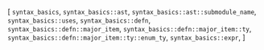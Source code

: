[
    `syntax_basics`,
    `syntax_basics::ast`,
    `syntax_basics::ast::submodule_name`,
    `syntax_basics::uses`,
    `syntax_basics::defn`,
    `syntax_basics::defn::major_item`,
    `syntax_basics::defn::major_item::ty`,
    `syntax_basics::defn::major_item::ty::enum_ty`,
    `syntax_basics::expr`,
]